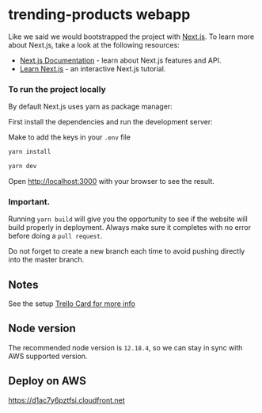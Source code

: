 # trending-products webapp

Like we said we would bootstrapped the project with [Next.js](https://nextjs.org/). To learn more about Next.js, take a look at the following resources:

- [Next.js Documentation](https://nextjs.org/docs) - learn about Next.js features and API.
- [Learn Next.js](https://nextjs.org/learn) - an interactive Next.js tutorial.

### To run the project locally

By default Next.js uses yarn as package manager:

First install the dependencies and run the development server:

Make to add the keys in your `.env` file

```bash
yarn install
```

```bash
yarn dev
```

Open [http://localhost:3000](http://localhost:3000) with your browser to see the result.

### Important.

Running `yarn build` will give you the opportunity to see if the website will build properly in deployment. Always make sure it completes with no error before doing a `pull request`.

Do not forget to create a new branch each time to avoid pushing directly into the master branch.

## Notes

See the setup [Trello Card for more info](https://trello.com/c/64CU6m6L/32-set-up-nextjs-initial-project)

## Node version

The recommended node version is `12.18.4`, so we can stay in sync with AWS supported version.

## Deploy on AWS

https://d1ac7y6pztfsi.cloudfront.net
